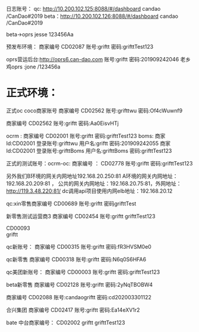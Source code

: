 日志账号：
qc:  http://10.200.102.125:8088/#/dashboard  candao  /CanDao#2019
beta：http://10.200.102.126:8088/#/dashboard  candao  /CanDao#2019


beta->oprs
jesse
123456Aa



预发布环境：
商家编号 CD02087
账号:griftt
密码:grifttTest123


oprs营运后台:http://oprs6.can-dao.com 账号:griftt 密码:201909242046
老乡鸡oprs :jone /123456a

正式环境：
======================
正式oc  coco商家账号
商家编号 CD02562
账号:grifttwu
密码:Of4cWuwnf9


商家编号 CD02562
账号:griftt
密码:Aa0EisvHTj

ocrm : 
商家编号 CD02001
账号:griftt
密码:grifttTest123
boms:
 商家Id:CD02001 登录账号:grifttwu 用户名:griftt 密码:201909242055
 商家Id:CD02001 登录账号:grifttBoms 用户名:grifttBoms 密码:grifttTest123

正式的测试账号：ocrm-oc: 
商家编号 ： CD02778
账号:griftt
密码:grifttTest123




另外我们B环境的网关内网地址192.168.20.250:81 A环境的网关内网地址：192.168.20.209:81 ，
公共的网关内网地址：192.168.20.75:81，外网地址：http://119.3.48.220:81/
dc调用api项目使用内网elb地址：192.168.20.12  


qc:xin零售商家编号 CD00689
账号:griftt
密码grifttTest

新零售测试运营商3
商家编号 CD02454
账号:griftt
grifttTest123


CD00093  
griftt
 
qc新账号：
商家编号 CD00315
账号:griftt
密码:fR3HVSM0e0

qc新零售
商家编号 CD00318
账号:griftt
密码:N6q0S6HFA6

qc美团新账号：
商家编号 CD00003
账号:griftt
密码:grifttTest123


beta新零售
商家编号 CD02128
账号:griftt
密码:2yNqTBOBW4



商家编号 CD02088
账号:candaogriftt
密码:cd202003301122

合兴集团
商家编号 CD02417
账号:griftt
密码:Ea14eXV1r2




bate 中台商家编号：
CD02002
griftt
grifttTest123
